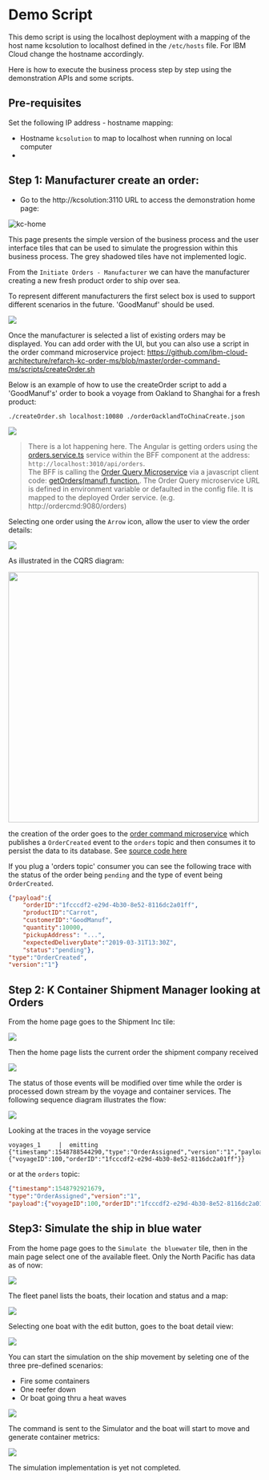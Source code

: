 # Demo Script 

This demo script is using the localhost deployment with a mapping of the host name kcsolution to localhost defined in the `/etc/hosts` file. For IBM Cloud change the hostname accordingly. 

Here is how to execute the business process step by step using the demonstration APIs and some scripts. 

## Pre-requisites

Set the following IP address - hostname mapping:

* Hostname `kcsolution` to map to localhost when running on local computer
* 

## Step 1: Manufacturer create an order:

* Go to the http://kcsolution:3110 URL to access the demonstration home page:

![kc-home](kc-home.png)

This page presents the simple version of the business process and the user interface tiles that can be used to simulate the progression within this business process. The grey shadowed tiles have not implemented logic. 

From the `Initiate Orders - Manufacturer` we can have the manufacturer creating a new fresh product order to ship over sea.

To represent different manufacturers the first select box is used to support different scenarios in the future. 'GoodManuf' should be used. 

![](kc-manuf-select.png)

Once the manufacturer is selected a list of existing orders may be displayed. You can add order with the UI, but you can also use a script in the order command microservice project: https://github.com/ibm-cloud-architecture/refarch-kc-order-ms/blob/master/order-command-ms/scripts/createOrder.sh

Below is an example of how to use the createOrder script to add a 'GoodManuf's' order to book a voyage from Oakland to Shanghai for a fresh product:
```
./createOrder.sh localhost:10080 ./orderOacklandToChinaCreate.json

```

![](kc-orders.png)

> There is a lot happening here. The Angular is getting orders using the [orders.service.ts](https://github.com/ibm-cloud-architecture/refarch-kc-ui/blob/master/ui/src/app/features/orders/orders.service.ts) service within the BFF component at the address: `http://localhost:3010/api/orders`.  
The BFF is calling the [Order Query Microservice](https://github.com/ibm-cloud-architecture/refarch-kc-order-ms/tree/master/order-query-ms) via a javascript client code: [getOrders(manuf) function.](https://github.com/ibm-cloud-architecture/refarch-kc-ui/blob/4b9d7d1241eaeeaee7fc01247a35b696f0b6d5b2/server/routes/OrderClient.ts#L12-L25). The Order Query microservice URL is defined in environment variable or defaulted in the config file. It is mapped to the deployed Order service. (e.g. http://ordercmd:9080/orders)

Selecting one order using the `Arrow` icon, allow the user to view the order details:

![](kc-order.png)

As illustrated in the CQRS diagram:

<img src="https://github.com/ibm-cloud-architecture/refarch-eda/blob/master/docs/evt-microservices/cqrs-es-api.png" width="500px">

the creation of the order goes to the [order command microservice](https://github.com/ibm-cloud-architecture/refarch-kc-order-ms/tree/master/order-command-ms) which publishes a `OrderCreated` event to the `orders` topic and then consumes it to persist the data to its database. See [source code here](https://github.com/ibm-cloud-architecture/refarch-kc-order-ms/blob/6de424c443c05262ae013620f5f11b4a1b2e6f90/order-command-ms/src/main/java/ibm/labs/kc/order/command/service/OrderCRUDService.java#L51-L74)


If you plug a 'orders topic' consumer you can see the following trace with the status of the order being `pending` and the type of event being `OrderCreated`. 

```json
{"payload":{
    "orderID":"1fcccdf2-e29d-4b30-8e52-8116dc2a01ff",
    "productID":"Carrot",
    "customerID":"GoodManuf",
    "quantity":10000,
    "pickupAddress": "...",
    "expectedDeliveryDate":"2019-03-31T13:30Z",
    "status":"pending"},
"type":"OrderCreated",
"version":"1"}

```

## Step 2: K Container Shipment Manager looking at Orders

From the home page goes to the Shipment Inc tile:

![](shipment-inc.png) 

Then the home page lists the current order the shipment company received

![](kc-shipment-home.png)

The status of those events will be modified over time while the order is processed down stream by the voyage and container services. The following sequence diagram illustrates the flow:

![](kc-order-seq-diag.png)  

Looking at the traces in the voyage service
```
voyages_1     |  emitting {"timestamp":1548788544290,"type":"OrderAssigned","version":"1","payload":{"voyageID":100,"orderID":"1fcccdf2-e29d-4b30-8e52-8116dc2a01ff"}}
```

or at the `orders` topic:

```json
{"timestamp":1548792921679,
"type":"OrderAssigned","version":"1",
"payload":{"voyageID":100,"orderID":"1fcccdf2-e29d-4b30-8e52-8116dc2a01ff"}}

```

## Step3: Simulate the ship in blue water

From the home page goes to the `Simulate the bluewater` tile, then in the main page select one of the available fleet. Only the North Pacific has data as of now:

![](kc-fleet-select.png)  

The fleet panel lists the boats, their location and status and a map:

![](kc-fleet-home.png)  

Selecting one boat with the edit button, goes to the boat detail view:

![](kc-ship-detail.png)  

You can start the simulation on the ship movement by seleting one of the three pre-defined scenarios:

* Fire some containers
* One reefer down
* Or boat going thru a heat waves

![](kc-ship-scenarios.png)  

The command is sent to the Simulator and the boat will start to move and generate container metrics:

![](boat-with-issues.png)  

The simulation implementation is yet not completed. 



